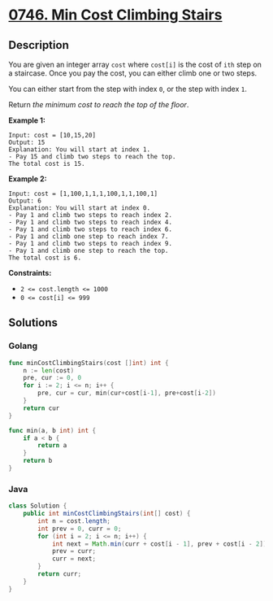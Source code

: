 # [0746. Min Cost Climbing Stairs](https://leetcode-cn.com/problems/min-cost-climbing-stairs/)



## Description



You are given an integer array `cost` where `cost[i]` is the cost of `ith` step on a staircase. Once you pay the cost, you can either climb one or two steps.

You can either start from the step with index `0`, or the step with index `1`.

Return *the minimum cost to reach the top of the floor*.

 

**Example 1:**

```
Input: cost = [10,15,20]
Output: 15
Explanation: You will start at index 1.
- Pay 15 and climb two steps to reach the top.
The total cost is 15.
```

**Example 2:**

```
Input: cost = [1,100,1,1,1,100,1,1,100,1]
Output: 6
Explanation: You will start at index 0.
- Pay 1 and climb two steps to reach index 2.
- Pay 1 and climb two steps to reach index 4.
- Pay 1 and climb two steps to reach index 6.
- Pay 1 and climb one step to reach index 7.
- Pay 1 and climb two steps to reach index 9.
- Pay 1 and climb one step to reach the top.
The total cost is 6.
```

 

**Constraints:**

- `2 <= cost.length <= 1000`
- `0 <= cost[i] <= 999`



## Solutions


<!-- tabs:start -->

### **Golang**

```go
func minCostClimbingStairs(cost []int) int {
    n := len(cost)
    pre, cur := 0, 0
    for i := 2; i <= n; i++ {
        pre, cur = cur, min(cur+cost[i-1], pre+cost[i-2])
    }
    return cur
}

func min(a, b int) int {
    if a < b {
        return a
    }
    return b
}
```

### **Java**

```java
class Solution {
    public int minCostClimbingStairs(int[] cost) {
        int n = cost.length;
        int prev = 0, curr = 0;
        for (int i = 2; i <= n; i++) {
            int next = Math.min(curr + cost[i - 1], prev + cost[i - 2]);
            prev = curr;
            curr = next;
        }
        return curr;
    }
}
```


<!-- tabs:end -->

